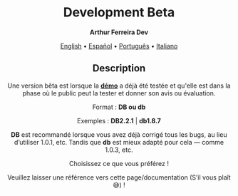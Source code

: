 <h1 align="center">Development Beta</h1>

<p align="center"><strong>Arthur Ferreira Dev</strong></p>

<div align="center">
    <a href="../en-US/beta.md">English</a>
    <span>•</span>
    <a href="../es-ES/beta.md">Español</a>
    <span>•</span>
    <a href="../pt-BR/beta.md">Português</a>
    <span>•</span>
    <a href="">Italiano</a>
</div>

<section align="center">
    <h2>Description</h2>
    <p>
        Une version bêta est lorsque la <strong><a href="demo.md">démo</a></strong> a déjà été testée et qu'elle est dans la phase où le public peut la tester et donner son avis ou évaluation.
    </p>
    <p>
        Format : <strong>DB ou db</strong>
    </p>
    <p>
        Exemples : <strong>DB2.2.1</strong> | <strong>db1.8.7</strong>
    </p>
    <p>
        <strong>DB</strong> est recommandé lorsque vous avez déjà corrigé tous les bugs, au lieu d’utiliser 1.0.1, etc. Tandis que <strong>db</strong> est mieux adapté pour cela — comme 1.0.3, etc.
    </p>
    <p>
        Choisissez ce que vous préférez !
    </p>
    <p>
        Veuillez laisser une référence vers cette page/documentation (S’il vous plaît &#x1F605;) !
    </p>
</section>